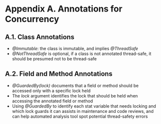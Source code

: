 # Appendix A. Annotations for Concurrency

## A.1. Class Annotations
* *@Immutable*: the class is immutable, and implies *@ThreadSafe*
* *@NotThreadSafe* is optional, if a class is not annotated thread-safe, it should be presumed not to be thread-safe

## A.2. Field and Method Annotations
* *@GuardedBy(lock)* documents that a field or method should be accessed only with a specific lock held
* The *lock* argument identifies the lock that should be held when accessing the annotated field or method
* Using *@GuardedBy* to identify each stat variable that needs locking and which lock guards it can assists in maintenance and code reviews, and can help automated analysis tool spot potential thread-safety errors